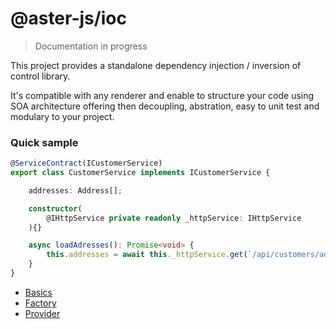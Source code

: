 # @aster-js/ioc

> Documentation in progress

This project provides a standalone dependency injection / inversion of control library.

It's compatible with any renderer and enable to structure your code using SOA architecture offering then decoupling, abstration, easy to unit test and modulary to your project.

### Quick sample

```typescript
@ServiceContract(ICustomerService)
export class CustomerService implements ICustomerService {

    addresses: Address[];

    constructor(
        @IHttpService private readonly _httpService: IHttpService
    ){}

    async loadAdresses(): Promise<void> {
        this.addresses = await this._httpService.get(`/api/customers/addresses`);
    }
}
```

- [Basics](./doc/basics.md)
- [Factory](./doc/factory.md)
- [Provider](./doc/provider.md)
